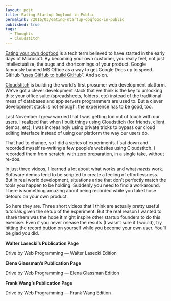 ```yaml
---
layout: post
title: Eating Startup Dogfood in Public
permalink: /2016/03/eating-startup-dogfood-in-public
published: true
tags:
  - Thoughts
  - Cloudstitch
---
```


[Eating your own
dogfood](https://en.wikipedia.org/wiki/Eating_your_own_dog_food) is a tech term
believed to have started in the early days of Microsoft. By becoming your own
customer, you really feel, not just intellectualize, the bugs and shortcomings
of your product. Google famously banned MS Office as a way to get Google Docs up
to speed. GitHub “[uses GitHub to build
GitHub](https://zachholman.com/talk/how-github-uses-github-to-build-github/)”.
And so on.

[Cloudstitch](http://www.cloudstitch.com/) is building the world’s first
prosumer web development platform. We’ve got a clever development stack that we
think is the key to unlocking this: your office suite (spreadsheets, folders,
etc) instead of the traditional mess of databases and app servers programmers
are used to. But a clever development stack is not enough: the experience has to
be good, too.

Last November I grew worried that I was getting too out of touch with our users.
I realized that when I built things using Cloudstitch (for friends, client
demos, etc), I was increasingly using private tricks to bypass our cloud editing
interface instead of using our platform the way our users do.

That had to change, so I did a series of experiments. I sat down and recorded
myself re-writing a few people’s websites using Cloudstitch. I recorded them
from scratch, with zero preparation, in a single take, without re-dos.

In just three videos, I learned a lot about what works and what *needs* work.
Software demos tend to be scripted to create a feeling of effortlessness. But in
real world development, situations arise that don’t perfectly match the tools
you happen to be holding. Suddenly you need to find a workaround. There is
something amazing about being recorded while you take those detours on your own
product.

So here they are. Three short videos that I think are actually pretty useful
tutorials given the setup of the experiment. But the real reason I wanted to
share them was the hope it might inspire other startup founders to do this
exercise. Even if you never release the results (I wasn’t sure if I would), try
hitting the record button on yourself while you become your own user. You’ll be
glad you did.

**Walter Lasecki’s Publication Page**

<span class="figcaption_hack">Drive by Web Programming — Walter Lasecki Edition</span>

**Elena Glassman’s Publication Page**

<span class="figcaption_hack">Drive by Web Programming — Elena Glassman Edition</span>

**Frank Wang’s Publication Page**

<span class="figcaption_hack">Drive by Web Programming — Frank Wang Edition</span>
